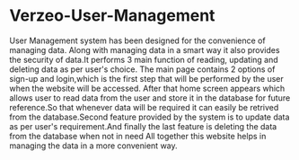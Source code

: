 # Verzeo-User-Management
User Management system has been designed for the convenience of managing data. Along with managing data in a smart way it also provides the security of data.It performs 3 main function of reading, updating and deleting data as per user's choice. The main page contains 2 options of sign-up and login,which is the first step that will be performed by the user when the website will be accessed. After that home screen appears which allows user to read data from the user and store it in the database for future reference.So that whenever data will be required it can easily be retrived from the database.Second feature provided by the system is to update data as per user's requirement.And finally the last feature is deleting the data from the database when not in need All together this website helps in managing the data in a more convenient way.
